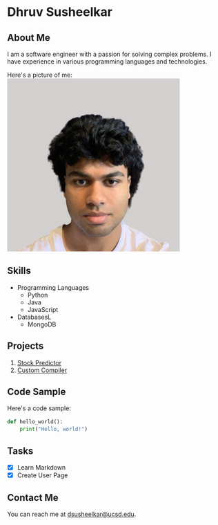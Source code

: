 # Dhruv Susheelkar

## About Me

I am a software engineer with a passion for solving complex problems. I have experience in various programming languages and technologies.

Here's a picture of me:
![Image](portrait.jpg)

## Skills

* Programming Languages
  * Python
  * Java
  * JavaScript
* DatabasesL
  * MongoDB

## Projects

1. [Stock Predictor](https://github.com/3DSA/Stock_Predictor)
2. [Custom Compiler](https://github.com/3DSA/Portfolio/tree/main/Compiler)

## Code Sample

Here's a code sample:

```python
def hello_world():
    print("Hello, world!")
```

## Tasks

- [x] Learn Markdown
- [x] Create User Page

## Contact Me

You can reach me at [dsusheelkar@ucsd.edu](mailto:dsusheelkar@ucsd.edu).
